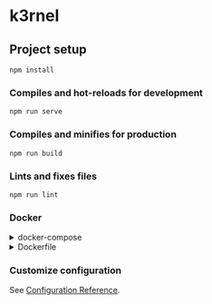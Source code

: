 # k3rnel

## Project setup
```
npm install
```

### Compiles and hot-reloads for development
```
npm run serve
```

### Compiles and minifies for production
```
npm run build
```

### Lints and fixes files
```
npm run lint
```

### Docker

<details>
<summary>docker-compose</summary>

```
docker-compose -f docker-compose.yml -p k3rnel up -d
```
</details>

<details>
<summary>Dockerfile</summary>

```
# build
docker build -t k3rnel .

# run
docker run -p 8080:80 k3rnel
```
</details>

### Customize configuration
See [Configuration Reference](https://cli.vuejs.org/config/).
